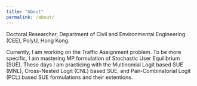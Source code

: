 ```yaml
---
title: "About"
permalink: /about/
---
```


Doctoral Researcher, Department of Civil and Environmental Engineering (CEE), PolyU, Hong Kong.


Currently, I am working on the Traffic Assignment problem. To be more specific, I am mastering MP formulation of Stochastic User Equilibrium (SUE). These days I am practicing with the Multinomial Logit based SUE (MNL), Cross-Nested Logit (CNL) based SUE, and Pair-Combinatorial Logit (PCL) based SUE formulations and their extentions.
